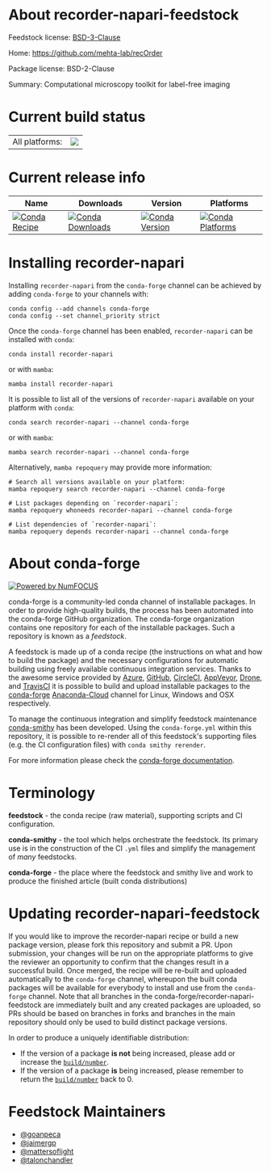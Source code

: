 About recorder-napari-feedstock
===============================

Feedstock license: [BSD-3-Clause](https://github.com/conda-forge/recorder-napari-feedstock/blob/main/LICENSE.txt)

Home: https://github.com/mehta-lab/recOrder

Package license: BSD-2-Clause

Summary: Computational microscopy toolkit for label-free imaging

Current build status
====================


<table><tr><td>All platforms:</td>
    <td>
      <a href="https://dev.azure.com/conda-forge/feedstock-builds/_build/latest?definitionId=16660&branchName=main">
        <img src="https://dev.azure.com/conda-forge/feedstock-builds/_apis/build/status/recorder-napari-feedstock?branchName=main">
      </a>
    </td>
  </tr>
</table>

Current release info
====================

| Name | Downloads | Version | Platforms |
| --- | --- | --- | --- |
| [![Conda Recipe](https://img.shields.io/badge/recipe-recorder--napari-green.svg)](https://anaconda.org/conda-forge/recorder-napari) | [![Conda Downloads](https://img.shields.io/conda/dn/conda-forge/recorder-napari.svg)](https://anaconda.org/conda-forge/recorder-napari) | [![Conda Version](https://img.shields.io/conda/vn/conda-forge/recorder-napari.svg)](https://anaconda.org/conda-forge/recorder-napari) | [![Conda Platforms](https://img.shields.io/conda/pn/conda-forge/recorder-napari.svg)](https://anaconda.org/conda-forge/recorder-napari) |

Installing recorder-napari
==========================

Installing `recorder-napari` from the `conda-forge` channel can be achieved by adding `conda-forge` to your channels with:

```
conda config --add channels conda-forge
conda config --set channel_priority strict
```

Once the `conda-forge` channel has been enabled, `recorder-napari` can be installed with `conda`:

```
conda install recorder-napari
```

or with `mamba`:

```
mamba install recorder-napari
```

It is possible to list all of the versions of `recorder-napari` available on your platform with `conda`:

```
conda search recorder-napari --channel conda-forge
```

or with `mamba`:

```
mamba search recorder-napari --channel conda-forge
```

Alternatively, `mamba repoquery` may provide more information:

```
# Search all versions available on your platform:
mamba repoquery search recorder-napari --channel conda-forge

# List packages depending on `recorder-napari`:
mamba repoquery whoneeds recorder-napari --channel conda-forge

# List dependencies of `recorder-napari`:
mamba repoquery depends recorder-napari --channel conda-forge
```


About conda-forge
=================

[![Powered by
NumFOCUS](https://img.shields.io/badge/powered%20by-NumFOCUS-orange.svg?style=flat&colorA=E1523D&colorB=007D8A)](https://numfocus.org)

conda-forge is a community-led conda channel of installable packages.
In order to provide high-quality builds, the process has been automated into the
conda-forge GitHub organization. The conda-forge organization contains one repository
for each of the installable packages. Such a repository is known as a *feedstock*.

A feedstock is made up of a conda recipe (the instructions on what and how to build
the package) and the necessary configurations for automatic building using freely
available continuous integration services. Thanks to the awesome service provided by
[Azure](https://azure.microsoft.com/en-us/services/devops/), [GitHub](https://github.com/),
[CircleCI](https://circleci.com/), [AppVeyor](https://www.appveyor.com/),
[Drone](https://cloud.drone.io/welcome), and [TravisCI](https://travis-ci.com/)
it is possible to build and upload installable packages to the
[conda-forge](https://anaconda.org/conda-forge) [Anaconda-Cloud](https://anaconda.org/)
channel for Linux, Windows and OSX respectively.

To manage the continuous integration and simplify feedstock maintenance
[conda-smithy](https://github.com/conda-forge/conda-smithy) has been developed.
Using the ``conda-forge.yml`` within this repository, it is possible to re-render all of
this feedstock's supporting files (e.g. the CI configuration files) with ``conda smithy rerender``.

For more information please check the [conda-forge documentation](https://conda-forge.org/docs/).

Terminology
===========

**feedstock** - the conda recipe (raw material), supporting scripts and CI configuration.

**conda-smithy** - the tool which helps orchestrate the feedstock.
                   Its primary use is in the construction of the CI ``.yml`` files
                   and simplify the management of *many* feedstocks.

**conda-forge** - the place where the feedstock and smithy live and work to
                  produce the finished article (built conda distributions)


Updating recorder-napari-feedstock
==================================

If you would like to improve the recorder-napari recipe or build a new
package version, please fork this repository and submit a PR. Upon submission,
your changes will be run on the appropriate platforms to give the reviewer an
opportunity to confirm that the changes result in a successful build. Once
merged, the recipe will be re-built and uploaded automatically to the
`conda-forge` channel, whereupon the built conda packages will be available for
everybody to install and use from the `conda-forge` channel.
Note that all branches in the conda-forge/recorder-napari-feedstock are
immediately built and any created packages are uploaded, so PRs should be based
on branches in forks and branches in the main repository should only be used to
build distinct package versions.

In order to produce a uniquely identifiable distribution:
 * If the version of a package **is not** being increased, please add or increase
   the [``build/number``](https://docs.conda.io/projects/conda-build/en/latest/resources/define-metadata.html#build-number-and-string).
 * If the version of a package **is** being increased, please remember to return
   the [``build/number``](https://docs.conda.io/projects/conda-build/en/latest/resources/define-metadata.html#build-number-and-string)
   back to 0.

Feedstock Maintainers
=====================

* [@goanpeca](https://github.com/goanpeca/)
* [@jaimergp](https://github.com/jaimergp/)
* [@mattersoflight](https://github.com/mattersoflight/)
* [@talonchandler](https://github.com/talonchandler/)

